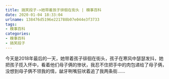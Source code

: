 ```yaml
---
title: 搞笑段子->她带着孩子徘徊在街头 | 糗事百科
date: 2020-01-04 18:33:04
urlname: 138476d5196e221788b07e044e3f3733
tags: 
- 糗事百科
categories:
- 糗事百科
- 搞笑段子
---
```

今天是2018年最后的一天，她带着孩子徘徊在街头，孩子在寒风中瑟瑟发抖，她把孩子揽入怀中，看着他们母子俩的惨状，我忍不住把手中的肉包递给了母子俩，没想到母子俩不领我的情，龇牙咧嘴狂吠着追了我两条街……


